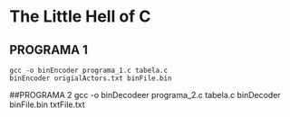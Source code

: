# The Little Hell of C

## PROGRAMA 1
	gcc -o binEncoder programa_1.c tabela.c
	binEncoder origialActors.txt binFile.bin
	
##PROGRAMA 2
	gcc -o binDecodeer programa_2.c tabela.c
	binDecoder binFile.bin txtFile.txt
